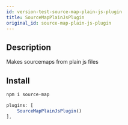 ```yaml
---
id: version-test-source-map-plain-js-plugin
title: SourceMapPlainJsPlugin
original_id: source-map-plain-js-plugin
---
```


## Description

Makes sourcemaps from plain js files

## Install

```bash
npm i source-map
```

```js
plugins: [
    SourceMapPlainJsPlugin()
],
```
